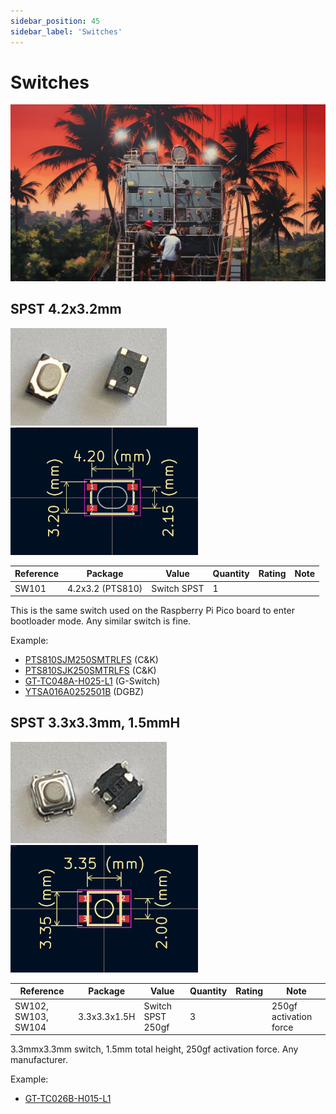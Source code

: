 ```yaml
---
sidebar_position: 45
sidebar_label: 'Switches'
---
```


# Switches

![](./img/switches.jpg)

## SPST 4.2x3.2mm

![](./img/switchp810.jpg)![](./img/pts810-pcb.png)

|**Reference**|**Package**|**Value**|**Quantity**|**Rating**|**Note**|
|-|-|-|-|-|-|
|SW101|4.2x3.2 (PTS810)|Switch SPST|1||  

This is the same switch used on the Raspberry Pi Pico board to enter bootloader mode. Any similar switch is fine.

Example:

*   [PTS810SJM250SMTRLFS](https://item.szlcsc.com/117755.html "PTS810SJM250SMTRLFS ") (C&K) 
*   [PTS810SJK250SMTRLFS](https://item.szlcsc.com/222326.html "PTS810SJK250SMTRLFS ") (C&K) 
*   [GT-TC048A-H025-L1](https://item.szlcsc.com/826767.html) (G-Switch) 
*   [YTSA016A0252501B](https://item.szlcsc.com/1054564.html) (DGBZ) 
    
## SPST 3.3x3.3mm, 1.5mmH

![](./img/switch4p.jpg)![](img/spst-3.3mmx1.5mm-pcb.png)

|**Reference**|**Package**|**Value**|**Quantity**|**Rating**|**Note**|
|-|-|-|-|-|-|
|SW102, SW103, SW104|3.3x3.3x1.5H|Switch SPST 250gf  |3||250gf activation force|

3.3mmx3.3mm switch, 1.5mm total height, 250gf activation force. Any manufacturer.

Example:

*   [GT-TC026B-H015-L1](https://item.szlcsc.com/826763.html)